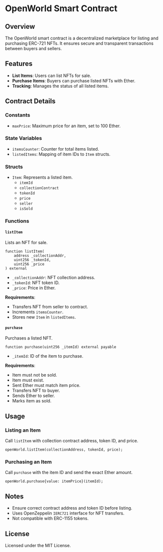 # OpenWorld Smart Contract

## Overview

The OpenWorld smart contract is a decentralized marketplace for listing and purchasing ERC-721 NFTs. It ensures secure and transparent transactions between buyers and sellers.

## Features

- **List Items**: Users can list NFTs for sale.
- **Purchase Items**: Buyers can purchase listed NFTs with Ether.
- **Tracking**: Manages the status of all listed items.

## Contract Details

### Constants

- `maxPrice`: Maximum price for an item, set to 100 Ether.

### State Variables

- `itemsCounter`: Counter for total items listed.
- `listedItems`: Mapping of item IDs to `Item` structs.

### Structs

- `Item`: Represents a listed item.
  - `itemId`
  - `collectionContract`
  - `tokenId`
  - `price`
  - `seller`
  - `isSold`

### Functions

#### `listItem`

Lists an NFT for sale.

```solidity
function listItem(
    address _collectionAddr,
    uint256 _tokenId,
    uint256 _price
) external
```

- `_collectionAddr`: NFT collection address.
- `_tokenId`: NFT token ID.
- `_price`: Price in Ether.

**Requirements**:
- Transfers NFT from seller to contract.
- Increments `itemsCounter`.
- Stores new `Item` in `listedItems`.

#### `purchase`

Purchases a listed NFT.

```solidity
function purchase(uint256 _itemId) external payable
```

- `_itemId`: ID of the item to purchase.

**Requirements**:
- Item must not be sold.
- Item must exist.
- Sent Ether must match item price.
- Transfers NFT to buyer.
- Sends Ether to seller.
- Marks item as sold.

## Usage

### Listing an Item

Call `listItem` with collection contract address, token ID, and price.

```solidity
openWorld.listItem(collectionAddress, tokenId, price);
```

### Purchasing an Item

Call `purchase` with the item ID and send the exact Ether amount.

```solidity
openWorld.purchase{value: itemPrice}(itemId);
```

## Notes

- Ensure correct contract address and token ID before listing.
- Uses OpenZeppelin `IERC721` interface for NFT transfers.
- Not compatible with ERC-1155 tokens.

## License

Licensed under the MIT License.
